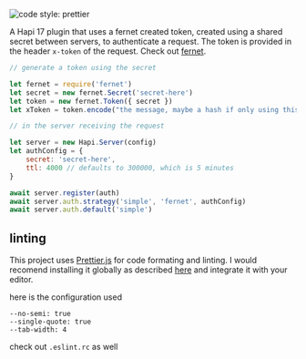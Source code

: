 ![code style: prettier](https://img.shields.io/badge/code_style-prettier-ff69b4.svg)

A Hapi 17 plugin that uses a fernet created token, created using a shared secret between servers, to authenticate a request. The token is provided in the header  `x-token` of the request. Check out [fernet](https://www.npmjs.com/package/fernet).

```javascript
// generate a token using the secret

let fernet = require('fernet')
let secret = new fernet.Secret('secret-here')
let token = new fernet.Token({ secret })
let xToken = token.encode("the message, maybe a hash if only using this for auth")
```

```javascript
// in the server receiving the request

let server = new Hapi.Server(config)
let authConfig = {
    secret: 'secret-here',
    ttl: 4000 // defaults to 300000, which is 5 minutes
}

await server.register(auth)
await server.auth.strategy('simple', 'fernet', authConfig)
await server.auth.default('simple')
```


## linting
This project uses [Prettier.js](https://prettier.io/) for code formating and linting. I would recomend installing it globally as described [here](https://prettier.io/docs/en/install.html) and integrate it with your editor.

here is the configuration used

```
--no-semi: true
--single-quote: true
--tab-width: 4
```

check out `.eslint.rc` as well
